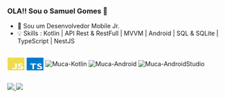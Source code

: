 ### OLA!! Sou o Samuel Gomes 👋 

- 🌠 Sou um Desenvolvedor Mobile Jr.
- 💡 Skills : Kotlin | API Rest & RestFull | MVVM | Android | SQL & SQLite | TypeScript | NestJS


##
  
<div style="display: inline_block" >
  <img align="center" alt="Muca-Js" height="30" width="40" src="https://raw.githubusercontent.com/devicons/devicon/master/icons/javascript/javascript-plain.svg">
  <img align="center" alt="Muca-Ts" height="30" width="40" src="https://raw.githubusercontent.com/devicons/devicon/master/icons/typescript/typescript-plain.svg">
  <img align="center" alt="Muca-Kotlin" height="30" width="40" src="https://cdn.jsdelivr.net/gh/devicons/devicon/icons/kotlin/kotlin-original.svg">
  <img align="center" alt="Muca-Android" height="30" width="40" src="https://cdn.jsdelivr.net/gh/devicons/devicon/icons/android/android-plain-wordmark.svg">
  <img align="center" alt="Muca-AndroidStudio" height="30" width="40" src="https://cdn.jsdelivr.net/gh/devicons/devicon/icons/androidstudio/androidstudio-original.svg">
</div>
  
##  
<div>
  <a href="mailto:contatodevmuca@gmail.com" target="_blank" rel="noopener noreferrer"> 
    <img src="https://img.shields.io/badge/-Gmail-%23333?style=for-the-badge&logo=gmail&logoColor=white"> 
  </a>
  <a href="https://www.linkedin.com/in/samuel-gomes-b6b603242" target="_blank" rel="noopener noreferrer"> 
    <img src="https://img.shields.io/badge/-LinkedIn-%230077B5?style=for-the-badge&logo=linkedin&logoColor=white"> 
  </a> 
</div>
  
  
